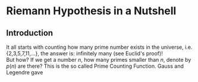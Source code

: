 # Riemann Hypothesis in a Nutshell

## Introduction
It all starts with counting how many prime number exists in the universe, i.e. {2,3,5,7,11,...}, the answer is: infinitely many (see Euclid's proof)!
<br/>
But how? If we get a number $n$, how many primes smaller than $n$, denote by $p(n)$ are there?
This is the so called Prime Counting Function.
Gauss and Legendre gave
